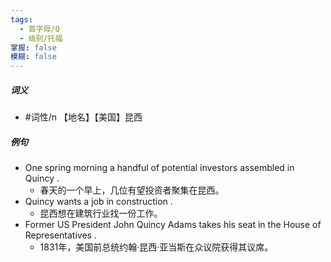 ```yaml
---
tags:
  - 首字母/Q
  - 级别/托福
掌握: false
模糊: false
---
```

##### 词义
- #词性/n  【地名】【美国】昆西
##### 例句
- One spring morning a handful of potential investors assembled in Quincy .
	- 春天的一个早上，几位有望投资者聚集在昆西。
- Quincy wants a job in construction .
	- 昆西想在建筑行业找一份工作。
- Former US President John Quincy Adams takes his seat in the House of Representatives .
	- 1831年，美国前总统约翰·昆西·亚当斯在众议院获得其议席。

